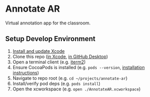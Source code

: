 # Annotate AR

Virtual annotation app for the classroom.

## Setup Develop Environment

1) [Install and update Xcode](https://www.google.com/url?sa=t&rct=j&q=&esrc=s&source=web&cd=&cad=rja&uact=8&ved=2ahUKEwiztp2fhPDoAhU4lnIEHf0KA6cQ0EN6BAgNEAI&url=https%3A%2F%2Fdeveloper.apple.com%2Fxcode%2F&usg=AOvVaw28WTg1BlCGAf937pcwXMip)
2) Clone this repo ([in Xcode](xcode://clone?repo=https%3A%2F%2Fgithub.com%2Ftylerfranklin%2Fannotate-ar), [in GitHub Desktop](x-github-client://openRepo/https://github.com/tylerfranklin/annotate-ar))
3) Open a terminal client (e.g. [iterm2](https://iterm2.com/downloads/stable/latest)) 
4) Ensure CocoaPods is installed (e.g. `pods --version`, [installation instructions](https://guides.cocoapods.org/using/getting-started.html#installation))
5) Navigate to repo root (e.g. `cd ~/projects/annotate-ar`)
6) Install/verify pod deps (e.g. `pods install`)
7) Open the xcworkspace (e.g. `open ./AnnotateAR.xcworkspace`)